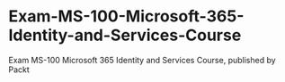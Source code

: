 


# Exam-MS-100-Microsoft-365-Identity-and-Services-Course
Exam MS-100 Microsoft 365 Identity and Services Course, published by Packt
